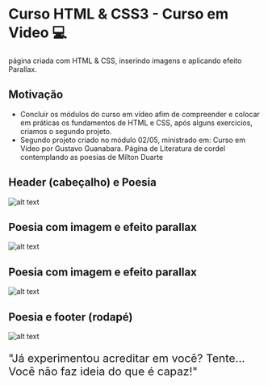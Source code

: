# Curso HTML & CSS3 - Curso em Video 💻

 página criada com HTML & CSS, inserindo imagens e aplicando efeito Parallax.

## Motivação

  - Concluir os módulos do curso em vídeo afim de compreender e colocar em práticas os fundamentos de HTML e CSS, após alguns exercicios, criamos o segundo projeto.
  - Segundo projeto criado no módulo 02/05, ministrado em: Curso em Vídeo por Gustavo Guanabara.
  Página de Literatura de cordel contemplando as poesias de Milton Duarte

  ## Header (cabeçalho) e Poesia
  ![alt text](https://github.com/MaiconCampbell/HTML---CSS3---projeto-02/blob/main/assets/imagens/Tela1.png)
  
  ## Poesia com imagem e efeito parallax
  ![alt text](https://github.com/MaiconCampbell/HTML---CSS3---projeto-02/blob/main/assets/imagens/Tela2.png)

  ## Poesia com imagem e efeito parallax
  ![alt text](https://github.com/MaiconCampbell/HTML---CSS3---projeto-02/blob/main/assets/imagens/Tela3.png)

  ## Poesia e footer (rodapé)
  ![alt text](https://github.com/MaiconCampbell/HTML---CSS3---projeto-02/blob/main/assets/imagens/Tela4.png)

<div>
  <p style='font-size: 22px'>
  "Já experimentou acreditar em você? Tente... Você não faz ideia do que é capaz!"
  </p>
<div>
